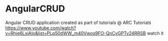 # AngularCRUD
Angular CRUD application created as part of tutorials @ ARC Tutorials
https://www.youtube.com/watch?v=Rhje6LxiAlo&list=PLp50dWW_m40Vwos9FO-QnCvGPTy24RRSB
watch it
